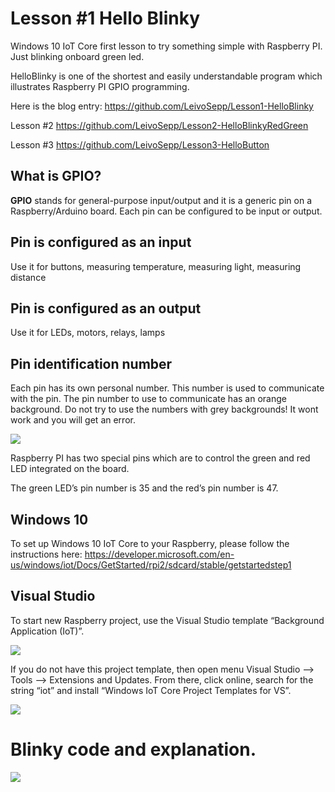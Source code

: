 # Lesson #1 Hello Blinky
Windows 10 IoT Core first lesson to try something simple with Raspberry PI. Just blinking onboard green led.

HelloBlinky is one of the shortest and easily understandable program which illustrates Raspberry PI GPIO programming.

Here is the blog entry: https://github.com/LeivoSepp/Lesson1-HelloBlinky

Lesson #2 https://github.com/LeivoSepp/Lesson2-HelloBlinkyRedGreen

Lesson #3 https://github.com/LeivoSepp/Lesson3-HelloButton

## What is GPIO?

**GPIO** stands for general-purpose input/output and it is a generic pin on a Raspberry/Arduino board. Each pin can be configured to be input or output.

## Pin is configured as an input

Use it for buttons, measuring temperature, measuring light,  measuring distance 

## Pin is configured as an output

Use it for LEDs, motors, relays, lamps

## Pin identification number

Each pin has its own personal number. This number is used to communicate with the pin. The pin number to use to communicate has an orange background. Do not try to use the numbers with grey backgrounds! It wont work and you will get an error.

<img src="http://internetofthing.io/posts/files/9f2da784-623e-4753-b521-59ea81b6f2c3.png" />

Raspberry PI has two special pins which are to control the green and red LED integrated on the board. 

The green LED’s pin number is 35 and the red’s pin number is 47.

## Windows 10

To set up Windows 10 IoT Core to your Raspberry, please follow the instructions here: https://developer.microsoft.com/en-us/windows/iot/Docs/GetStarted/rpi2/sdcard/stable/getstartedstep1 

## Visual Studio

To start new Raspberry project, use the Visual Studio template “Background Application (IoT)”.

<img src="http://internetofthing.io/posts/files/acc2be75-7380-42a2-bce4-164157b551a5.png" />

If you do not have this project template, then open menu Visual Studio –> Tools –> Extensions and Updates. From there, click online, search for the string “iot” and install “Windows IoT Core Project Templates for VS”.

<img src="http://internetofthing.io/posts/files/a65a0012-adad-43b7-8bd5-c363cd40d322.png" />

# Blinky code and explanation.

<img src="http://internetofthing.io/posts/files/2cfbea38-ea7b-4449-906f-26f92f7e558d.png" />
